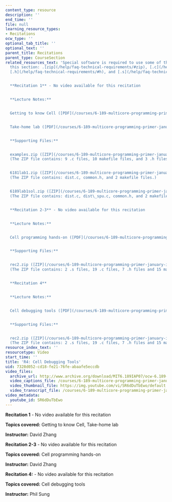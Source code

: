 ```yaml
---
content_type: resource
description: ''
end_time: ''
file: null
learning_resource_types:
- Recitations
ocw_type: ''
optional_tab_title: ''
optional_text: ''
parent_title: Recitations
parent_type: CourseSection
related_resources_text: 'Special software is required to use some of the files in
  this section: .[zip](/help/faq-technical-requirements/#zip), [.c](/help/faq-technical-requirements/#c),
  [.h](/help/faq-technical-requirements/#h), and [.s](/help/faq-technical-requirements/#s).


  **Recitation 1** - No video available for this recitation


  **Lecture Notes:**


  Getting to know Cell ([PDF](/courses/6-189-multicore-programming-primer-january-iap-2007/resources/recitatn1))


  Take-home lab ([PDF](/courses/6-189-multicore-programming-primer-january-iap-2007/resources/lab1))


  **Supporting Files:**


  examples.zip ([ZIP](/courses/6-189-multicore-programming-primer-january-iap-2007/resources/examples))
  (The ZIP file contains: 9 .c files, 10 makefile files, and 3 .h files.)


  6181lab1.zip ([ZIP](/courses/6-189-multicore-programming-primer-january-iap-2007/resources/6189lab1))
  (The ZIP file contains: dist.c, common.h, and 2 makefile files.)


  6189lab1sol.zip ([ZIP](/courses/6-189-multicore-programming-primer-january-iap-2007/resources/6189lab1sol))
  (The ZIP file contains: dist.c, dist\_spu.c, common.h, and 2 makefile files.)


  **Recitation 2-3** - No video available for this recitation


  **Lecture Notes:**


  Cell programming hands-on ([PDF](/courses/6-189-multicore-programming-primer-january-iap-2007/resources/6189recitatn2))


  **Supporting Files:**


  rec2.zip ([ZIP](/courses/6-189-multicore-programming-primer-january-iap-2007/resources/rec2))
  (The ZIP file contains: 2 .s files, 19 .c files, 7 .h files and 15 makefile files.)


  **Recitation 4**


  **Lecture Notes:**


  Cell debugging tools ([PDF](/courses/6-189-multicore-programming-primer-january-iap-2007/resources/6189_recitatn4))


  **Supporting Files:**


  rec2.zip ([ZIP](/courses/6-189-multicore-programming-primer-january-iap-2007/resources/rec2))
  (The ZIP file contains: 2 .s files, 19 .c files, 7 .h files and 15 makefile files.)'
resource_index_text: ''
resourcetype: Video
start_time: ''
title: 'R4: Cell Debugging Tools'
uid: 7328d052-cd18-fe21-76fe-abaafe5eccdb
video_files:
  archive_url: http://www.archive.org/download/MIT6.189IAP07/ocw-6.189-iap07-rec04_300k.mp4
  video_captions_file: /courses/6-189-multicore-programming-primer-january-iap-2007/7b9fc498a14658cb9fdb0f0fc11eb25f_SR6dDuTbEwo.vtt
  video_thumbnail_file: https://img.youtube.com/vi/SR6dDuTbEwo/default.jpg
  video_transcript_file: /courses/6-189-multicore-programming-primer-january-iap-2007/683ad514ac5dcc642e8ae5318a8a366f_SR6dDuTbEwo.pdf
video_metadata:
  youtube_id: SR6dDuTbEwo
---
```


**Recitation 1** - No video available for this recitation

**Topics covered:** Getting to know Cell, Take-home lab

**Instructor:** David Zhang

**Recitation 2-3** - No video available for this recitation

**Topics covered:** Cell programming hands-on

**Instructor:** David Zhang

**Recitation 4:** - No video available for this recitation

**Topics covered:** Cell debugging tools

**Instructor:** Phil Sung